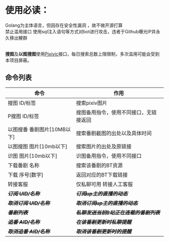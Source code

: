 <h1>使用必读：</h1>

Golang为主体语言，但因存在安全性漏洞 ，故不做开源打算 
<br>
禁止滥用接口 使用sql注入语句等方式对bot进行攻击，违者于Github曝光IP并永久移出粳群  
<br>

**搜图**及**以图搜图**使用[Pixivic](https://pixivic.com/)接口，每日搜索总数上限限制，多次滥用可能会受到本项目屏蔽。

命令列表
-------

 命令|作用
  ------------- | ------------- 
搜图 ID/标签|搜索pixiv图片
P搜图 ID/标签|搜图备用指令，使用不同接口，无链接返回
以图搜番 番剧图片[10MB以下]|搜索番剧截图的出处以及具体时间
以图搜图 图片[10mb以下]|搜索图片的出处及原链接
识图 图片[10mb以下]|识图备用指令，使用不同接口
下载番剧 名称|搜索该番剧的BT资源
下载 序号[数字]|返回对应的BT下载链接
转接客服|仅私聊可用 转接人工客服
~~***订阅 UID/名称***~~|~~***订阅up主的直播的动态***~~
~~***取消订阅 UID/名称***~~|~~***取消订阅up主的直播的动态***~~
~~***番剧列表***~~|~~***私聊发送当前B站正在连载的番剧列表***~~
~~***追番 AID/名称***~~|~~***在该番剧更新时私聊提醒***~~
~~***取消追番 AID/名称***~~|~~***取消该番剧更新时的提醒***~~
